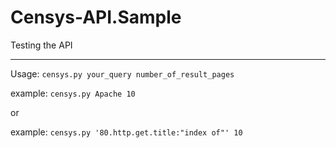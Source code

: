 # Censys-API.Sample
Testing the API

-------------------

Usage: `censys.py your_query number_of_result_pages`

example: `censys.py Apache 10`

or

example: `censys.py '80.http.get.title:"index of"' 10`

